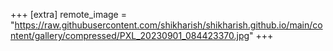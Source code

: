 +++
[extra]
remote_image = "https://raw.githubusercontent.com/shikharish/shikharish.github.io/main/content/gallery/compressed/PXL_20230901_084423370.jpg"
+++
